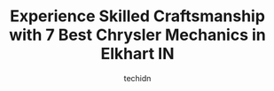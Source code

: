 ---
layout: ampstory
image: https://images.unsplash.com/photo-1602343231320-87c11b1adcda?ixlib=rb-4.0.3&ixid=MnwxMjA3fDB8MHxwaG90by1wYWdlfHx8fGVufDB8fHx8&auto=format&fit=crop&w=640&h=853&q=80
author: techidn
featured: false
description: For top-quality automotive repairs and maintenance, visit the 7 best Chrysler Mechanic in Elkhart IN, USA. Their reputation for excellence and their dedication to customer satisfaction make 
title: Experience Skilled Craftsmanship with 7 Best Chrysler Mechanics in Elkhart IN
cover:
   title: Experience Skilled Craftsmanship with 7 Best Chrysler Mechanics in Elkhart IN
   subtitle: Rickpate
   background: https://images.unsplash.com/photo-1602343231320-87c11b1adcda?ixlib=rb-4.0.3&ixid=MnwxMjA3fDB8MHxwaG90by1wYWdlfHx8fGVufDB8fHx8&auto=format&fit=crop&w=640&h=853&q=80

pages: 
 - layout: thirds
   top: <h1>#1 Perry Auto – Elkhart</h1>
   bottom: "<p>Great customer advocates! Friends recommended Perry auto b/c of reasonable prices and great results. They saved us money by making certain we paid only for the parts not </p>"
   background: https://www.knot35.com/toplist/wp-content/uploads/2023/06/best-chrysler-mechanic-1-in-elkhart-in-1685839234.jpeg
   backgroundblur: true
 - layout: thirds
   top: <h1>#2 Goldstone Automotive</h1>
   bottom: "<p>23513 US-33, Elkhart, IN 46517, United States</p>"
   background: https://www.knot35.com/toplist/wp-content/uploads/2023/06/best-chrysler-mechanic-2-in-elkhart-in-1685839235.jpeg
   cta:
      link: https://www.knot35.com/toplist/experience-skilled-craftsmanship-with-7-best-chrysler-mechanics-in-elkhart-in/
      text: Experience Skilled Craftsmanship with 7 Best Chrysler Mechanics in Elkhart IN
 - layout: thirds
   top: <h1>#3 Morris Auto Service</h1>
   bottom: "<p>134 S Elkhart Ave, Elkhart, IN 46516, United States</p>"
   background: https://www.knot35.com/toplist/wp-content/uploads/2023/06/best-chrysler-mechanic-3-in-elkhart-in-1685839235.jpeg
   cta:
      link: https://www.knot35.com/toplist/experience-skilled-craftsmanship-with-7-best-chrysler-mechanics-in-elkhart-in/
      text: Experience Skilled Craftsmanship with 7 Best Chrysler Mechanics in Elkhart IN
 - layout: thirds
   top: <h1>#4 Auto Village Service Center</h1>
   bottom: "<p>23481 US-33, Elkhart, IN 46517, United States</p>"
   background: https://images.unsplash.com/photo-1580610447943-1bfbef5efe07?ixlib=rb-4.0.3&ixid=MnwxMjA3fDB8MHxwaG90by1wYWdlfHx8fGVufDB8fHx8&auto=format&fit=crop&w=640&h=853&q=80
   cta:
      link: https://www.knot35.com/toplist/experience-skilled-craftsmanship-with-7-best-chrysler-mechanics-in-elkhart-in/
      text: Experience Skilled Craftsmanship with 7 Best Chrysler Mechanics in Elkhart IN
 - layout: thirds
   top: <h1>#5 Accelerators Inc</h1>
   bottom: "<p>406 Roske Dr, Elkhart, IN 46516, United States</p>"
   background: https://images.unsplash.com/photo-1613843873231-1447db182f97?ixlib=rb-4.0.3&ixid=MnwxMjA3fDB8MHxwaG90by1wYWdlfHx8fGVufDB8fHx8&auto=format&fit=crop&w=640&h=853&q=80
   cta:
      link: https://www.knot35.com/toplist/experience-skilled-craftsmanship-with-7-best-chrysler-mechanics-in-elkhart-in/
      text: Experience Skilled Craftsmanship with 7 Best Chrysler Mechanics in Elkhart IN
 - layout: thirds
   top: <h1>#6 Bobs Auto & Truck Service</h1>
   bottom: "<p>29420 Co Rd 12, Elkhart, IN 46514, United States</p>"
   background: https://images.unsplash.com/photo-1618556658017-fd9c732d1360?ixlib=rb-4.0.3&ixid=MnwxMjA3fDB8MHxwaG90by1wYWdlfHx8fGVufDB8fHx8&auto=format&fit=crop&w=640&h=853&q=80
   cta:
      link: https://www.knot35.com/toplist/experience-skilled-craftsmanship-with-7-best-chrysler-mechanics-in-elkhart-in/
      text: Experience Skilled Craftsmanship with 7 Best Chrysler Mechanics in Elkhart IN
 - layout: thirds
   top: <h1>#7 Reynolds Auto Repair</h1>
   bottom: "<p>58127 State Rte 19, Elkhart, IN 46517, United States</p>"
   background: https://plus.unsplash.com/premium_photo-1664640458616-3c74f8cb4589?ixlib=rb-4.0.3&ixid=MnwxMjA3fDB8MHxwaG90by1wYWdlfHx8fGVufDB8fHx8&auto=format&fit=crop&w=640&h=853&q=80
   cta:
      link: https://www.knot35.com/toplist/experience-skilled-craftsmanship-with-7-best-chrysler-mechanics-in-elkhart-in/
      text: Experience Skilled Craftsmanship with 7 Best Chrysler Mechanics in Elkhart IN
 - layout: thirds
   middle: Continue reading...
   background: https://images.unsplash.com/photo-1557672172-298e090bd0f1?ixlib=rb-4.0.3&ixid=MnwxMjA3fDB8MHxwaG90by1wYWdlfHx8fGVufDB8fHx8&auto=format&fit=crop&w=640&h=853&q=80
   cta:
      link: https://www.knot35.com/toplist/experience-skilled-craftsmanship-with-7-best-chrysler-mechanics-in-elkhart-in/
      text: Experience Skilled Craftsmanship with 7 Best Chrysler Mechanics in Elkhart IN
      
---